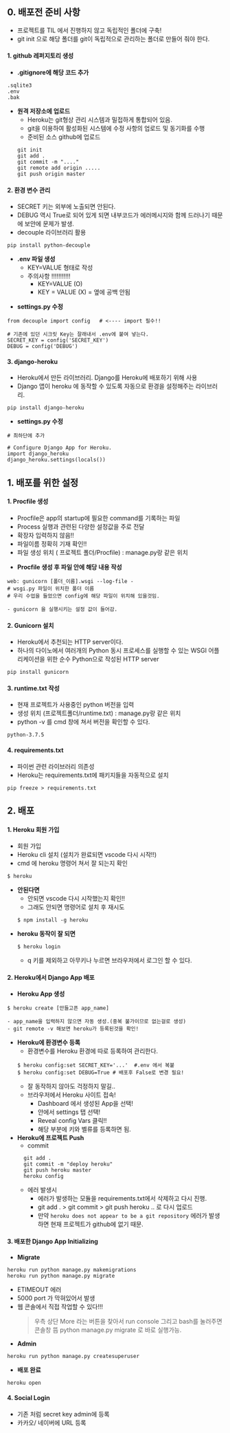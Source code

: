 ## 0. 배포전 준비 사항

  - 프로젝트를 TIL 에서 진행하지 않고 독립적인 폴더에 구축!
  - git init 으로 해당 폴더를 git이 독립적으로 관리하는 폴더로 만들어 줘야 한다.

  #### 1. github 레퍼지토리 생성
  - __.gitignore에 해당 코드 추가__
  ```
  .sqlite3
  .env
  .bak
  ```
  - __원격 저장소에 업로드__
    - Heroku는 git형상 관리 시스템과 밀접하게 통합되어 있음.
    - git을 이용하여 활성화된 시스템에 수정 사항의 업로드 및 동기화를 수행
    - 준비된 소스 github에 업로드
    ```
    git init
    git add .
    git commit -m "...."
    git remote add origin .....
    git push origin master
    ```
  #### 2. 환경 변수 관리
  - SECRET 키는 외부에 노출되면 안된다.
  - DEBUG 역시 True로 되어 있게 되면 내부코드가 에러메시지와 함께 드러나기 때문에 보안에 문제가 발생.
  - decouple 라이브러리 활용
  ```
  pip install python-decouple
  ```
  - __.env 파일 생성__
    - KEY=VALUE 형태로 작성
    - 주의사항 !!!!!!!!!!!
      - KEY=VALUE (O) 
      - KEY = VALUE (X) = 옆에 공백 안됨
  * __settings.py 수정__
  ```
  from decouple import config   # <---- import 필수!!

  # 기존에 있던 시크릿 Key는 잘래내서 .env에 붙여 넣는다.
  SECRET_KEY = config('SECRET_KEY') 
  DEBUG = config('DEBUG')
  ```

  #### 3. django-heroku 
  - Heroku에서 만든 라이브러리. Django를 Heroku에 배포하기 위해 사용
  - Django 앱이 heroku 에 동작할 수 있도록 자동으로 환경을 설정해주는 라이브러리.
  ```
  pip install django-heroku
  ```
  * __settings.py 수정__
  ```
  # 최하단에 추가

  # Configure Django App for Heroku.
  import django_heroku
  django_heroku.settings(locals())
  ```
## 1. 배포를 위한 설정
  #### 1. Procfile 생성
  - Procfile은 app의 startup에 필요한 command를 기록하는 파일
  - Process 실행과 관련된 다양한 설정값을 주로 전달
  - 확장자 입력하지 않음!!
  - 파일이름 정확히 기재 확인!!
  - 파일 생성 위치 ( 프로젝트 폴더/Procfile) : manage.py랑 같은 위치
  * __Procfile 생성 후 파일 안에 해당 내용 작성__
  ```
  web: gunicorn [폴더_이름].wsgi --log-file -
  # wsgi.py 파일이 위치한 폴더 이름
  # 우리 수업을 들었으면 config에 해당 파일이 위치해 있을것임.
  ```
    - gunicorn 을 실행시키는 설정 값이 들어감.
  #### 2. Gunicorn 설치
  - Heroku에서 추천되는 HTTP server이다. 
  - 하나의 다이노에서 여러개의 Python 동시 프로세스를 실행할 수 있는 WSGI 어플리케이션을 위한 순수 Python으로 작성된 HTTP server
  ```
  pip install gunicorn
  ```
  #### 3. runtime.txt 작성
  - 현재 프로젝트가 사용중인 python 버전을 입력
  - 생성 위치 (프로젝트폴더/runtime.txt) : manage.py랑 같은 위치
  - python -v 를 cmd 창에 쳐서 버전을 확인할 수 있다.
  ```
  python-3.7.5
  ```

  #### 4. requirements.txt
  - 파이썬 관련 라이브러리 의존성
  - Heroku는 requirements.txt에 패키지들을 자동적으로 설치
  ```
  pip freeze > requirements.txt
  ```
## 2. 배포
  #### 1. Heroku 회원 가입
  - 회원 가입
  - Heroku cli 설치 (설치가 완료되면 vscode 다시 시작!!)
  - cmd 에 heroku 명령어 쳐서 잘 되는지 확인
  ```
  $ heroku
  ```
  - __안된다면__
    - 안되면 vscode 다시 시작했는지 확인!!
    - 그래도 안되면 명령어로 설치 후 재시도
    ```
    $ npm install -g heroku 
    ```
  - __heroku 동작이 잘 되면__
    ```
    $ heroku login
    ```
    - q 키를 제외하고 아무키나 누르면 브라우저에서 로그인 할 수 있다.
  #### 2. Heroku에서 Django App 배포
  - __Heroku App 생성__
  ```
  $ heroku create [만들고픈 app_name]
  ```
    - app_name을 입력하지 않으면 자동 생성.(중복 불가이므로 없는걸로 생성)
    - git remote -v 해보면 heroku가 등록된것을 확인!
  - __Heroku에 환경변수 등록__
    - 환경변수를 Heroku 환경에 따로 등록하여 관리한다.
    ```
    $ heroku config:set SECRET_KEY='...'  #.env 에서 복붙
    $ heroku config:set DEBUG=True # 배포후 False로 변경 필요!
    ```
      - 잘 동작하지 않아도 걱정하지 말길..
      - 브라우저에서 Heroku 사이트 접속!
        - Dashboard 에서 생성된 App을 선택!
        - 안에서 settings 탭 선택!
        - Reveal config Vars 클릭!! 
        - 해당 부분에 키와 벨류를 등록하면 됨.
  - __Heroku에 프로젝트 Push__
    - commit 
    ```
      git add .
      git commit -m "deploy heroku"
      git push heroku master
      heroku config
    ```
      - 에러 발생시
        - 에러가 발생하는 모듈을 requirements.txt에서 삭제하고 다시 진행.
        - git add . > git commit > git push heroku .. 로 다시 업로드
        - 만약 `heroku does not appear to be a git repository` 에러가 발생하면 현재 프로젝트가 github에 없기 때문.
  #### 3. 배포한 Django App Initializing
  - __Migrate__
  ```
  heroku run python manage.py makemigrations
  heroku run python manage.py migrate
  ```
  - ETIMEOUT 에러
  - 5000 port 가 막혀있어서 발생
  - 웹 콘솔에서 직접 작업할 수 있다!!!
    > 우측 상단 More 라는 버튼을 찾아서 run console
    > 그리고 bash를 눌러주면 콘솔창 뜸
    > python manage.py migrate 로 바로 실행가능.
  - __Admin__
  ```
  heroku run python manage.py createsuperuser
  ```
  - __배포 완료__
  ```
  heroku open
  ```
  #### 4. Social Login
  - 기존 처럼 secret key admin에 등록
  - 카카오/ 네이버에 URL 등록
